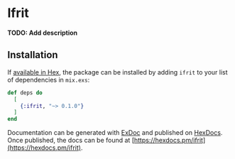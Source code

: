# Ifrit

**TODO: Add description**

## Installation

If [available in Hex](https://hex.pm/docs/publish), the package can be installed
by adding `ifrit` to your list of dependencies in `mix.exs`:

```elixir
def deps do
  [
    {:ifrit, "~> 0.1.0"}
  ]
end
```

Documentation can be generated with [ExDoc](https://github.com/elixir-lang/ex_doc)
and published on [HexDocs](https://hexdocs.pm). Once published, the docs can
be found at [https://hexdocs.pm/ifrit](https://hexdocs.pm/ifrit).

